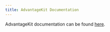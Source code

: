 ```yaml
---
title: AdvantageKit Documentation
---
```


AdvantageKit documentation can be found [here](https://docs.advantagekit.org/).
